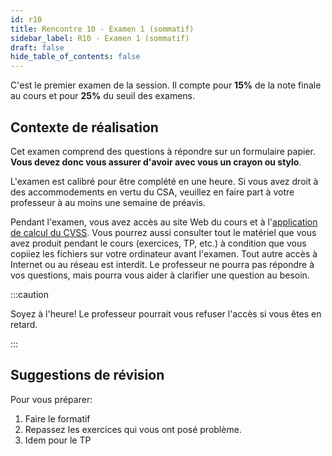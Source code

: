 ```yaml
---
id: r10
title: Rencontre 10 - Examen 1 (sommatif)
sidebar_label: R10 - Examen 1 (sommatif)
draft: false
hide_table_of_contents: false
---
```


C'est le premier examen de la session. Il compte pour **15%** de la note finale au cours et pour **25%** du seuil des examens.

## Contexte de réalisation

Cet examen comprend des questions à répondre sur un formulaire papier. **Vous devez donc vous assurer d'avoir avec vous un crayon ou stylo**.

L'examen est calibré pour être complété en une heure. Si vous avez droit à des accommodements en vertu du CSA, veuillez en faire part à votre professeur à au moins une semaine de préavis.

Pendant l'examen, vous avez accès au site Web du cours et à l'[application de calcul du CVSS](https://www.first.org/cvss/calculator/3.1). Vous pourrez aussi consulter tout le matériel que vous avez produit pendant le cours (exercices, TP, etc.) à condition que vous copiiez les fichiers sur votre ordinateur avant l'examen. Tout autre accès à Internet ou au réseau est interdit. Le professeur ne pourra pas répondre à vos questions, mais pourra vous aider à clarifier une question au besoin.


:::caution

Soyez à l'heure! Le professeur pourrait vous refuser l'accès si vous êtes en retard.

:::


## Suggestions de révision

Pour vous préparer:
1. Faire le formatif
2. Repassez les exercices qui vous ont posé problème.
3. Idem pour le TP




